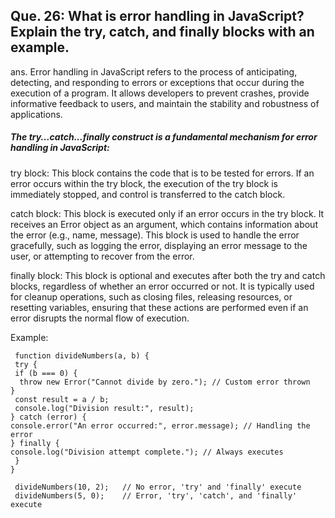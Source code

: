 ## Que. 26: What is error handling in JavaScript? Explain the try, catch, and finally blocks with an example.

ans. Error handling in JavaScript refers to the process of anticipating, detecting, and responding to errors or exceptions that occur during the execution of a program. It allows developers to prevent crashes, provide informative feedback to users, and maintain the stability and robustness of applications.

##### The try...catch...finally construct is a fundamental mechanism for error handling in JavaScript:

try block:
This block contains the code that is to be tested for errors. If an error occurs within the try block, the execution of the try block is immediately stopped, and control is transferred to the catch block.

catch block:
This block is executed only if an error occurs in the try block. It receives an Error object as an argument, which contains information about the error (e.g., name, message). This block is used to handle the error gracefully, such as logging the error, displaying an error message to the user, or attempting to recover from the error.

finally block:
This block is optional and executes after both the try and catch blocks, regardless of whether an error occurred or not. It is typically used for cleanup operations, such as closing files, releasing resources, or resetting variables, ensuring that these actions are performed even if an error disrupts the normal flow of execution. 

Example:


     function divideNumbers(a, b) {
     try {
     if (b === 0) {
      throw new Error("Cannot divide by zero."); // Custom error thrown
    }
     const result = a / b;
     console.log("Division result:", result);
    } catch (error) {
    console.error("An error occurred:", error.message); // Handling the error
    } finally {
    console.log("Division attempt complete."); // Always executes
     }
    }

     divideNumbers(10, 2);   // No error, 'try' and 'finally' execute
     divideNumbers(5, 0);    // Error, 'try', 'catch', and 'finally' execute